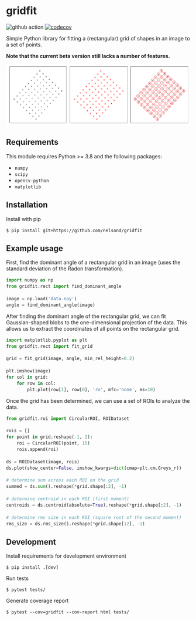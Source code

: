 # gridfit

![github action](https://github.com/nelsond/gridfit/actions/workflows/ci.yml/badge.svg) [![codecov](https://codecov.io/gh/nelsond/gridfit/branch/main/graph/badge.svg?token=BCA7549I1W)](https://codecov.io/gh/nelsond/gridfit)

Simple Python library for fitting a (rectangular) grid of shapes in an image to a set of points.

**Note that the current beta version still lacks a number of features.**

![gridfit example](docs/header.png)

## Requirements

This module requires Python >= 3.8 and the following packages:

- `numpy`
- `scipy`
- `opencv-python`
- `matplotlib`

## Installation

Install with pip

```shell
$ pip install git+https://github.com/nelsond/gridfit
```

## Example usage

First, find the dominant angle of a rectangular grid in an image (uses the standard deviation of the Radon transformation).

```python
import numpy as np
from gridfit.rect import find_dominant_angle

image = np.load('data.npy')
angle = find_dominant_angle(image)
```

After finding the dominant angle of the rectangular grid, we can fit Gaussian-shaped blobs to the one-dimensional projection of the data.
This allows us to extract the coordinates of all points on the rectangular grid.

```python
import matplotlib.pyplot as plt
from gridfit.rect import fit_grid

grid = fit_grid(image, angle, min_rel_height=0.2)

plt.imshow(image)
for col in grid:
    for row in col:
        plt.plot(row[1], row[0], 'ro', mfc='none', ms=10)
```

Once the grid has been determined, we can use a set of ROIs to analyze the data.

```python
from gridfit.roi import CircularROI, ROIDataset

rois = []
for point in grid.reshape(-1, 2):
    roi = CircularROI(point, 15)
    rois.append(roi)

ds = ROIDataset(image, rois)
ds.plot(show_center=False, imshow_kwargs=dict(cmap=plt.cm.Greys_r))

# determine sum across each ROI on the grid
summed = ds.sum().reshape(*grid.shape[:2], -1)

# determine centroid in each ROI (first moment)
centroids = ds.centroid(absolute=True).reshape(*grid.shape[:2], -1)

# determine rms size in each ROI (square root of the second moment)
rms_size = ds.rms_size().reshape(*grid.shape[:2], -1)
```

## Development

Install requirements for development environment

```shell
$ pip install .[dev]
```

Run tests

```shell
$ pytest tests/
```

Generate coverage report

```shell
$ pytest --cov=gridfit --cov-report html tests/
```